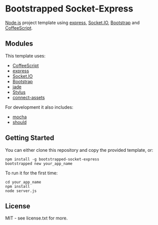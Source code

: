 # Bootstrapped Socket-Express

[Node.js](http://nodejs.org) project template using [express](http://expressjs.com), [Socket.IO](http://socket.io), [Bootstrap](http://twitter.github.com/bootstrap) and [CoffeeScript](http://coffeescript.org).

## Modules

This template uses:

* [CoffeeScript](http://coffeescript.org/)
* [express](http://expressjs.com/)
* [Socket.IO](http://socket.io/)
* [Bootstrap](http://twitter.github.com/bootstrap/)
* [jade](http://jade-lang.com/)
* [Stylus](http://learnboost.github.com/stylus/)
* [connect-assets](https://github.com/TrevorBurnham/connect-assets)

For development it also includes:

* [mocha](http://visionmedia.github.com/mocha/)
* [should](https://github.com/visionmedia/should.js)

## Getting Started

You can either clone this repository and copy the provided template, or:

    npm install -g bootstrapped-socket-express
    bootstrapped new your_app_name

To run it for the first time:

    cd your_app_name
    npm install
    node server.js

## License

MIT - see license.txt for more.

